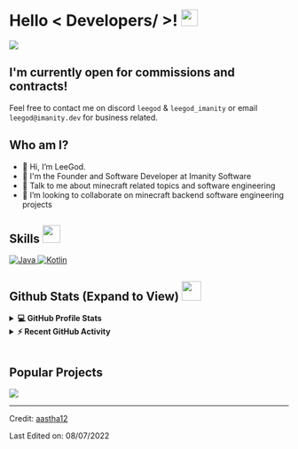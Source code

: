 <h1> Hello < Developers/ >! <img src = "https://raw.githubusercontent.com/MartinHeinz/MartinHeinz/master/wave.gif" width = 30px> </h1>
<p align='center'>
</p>

<p>
  <a href="https://github.com/DenverCoder1/readme-typing-svg"><img src="https://readme-typing-svg.herokuapp.com?&font=IBM+Plex+Sans&color=abcdef&size=20&lines=Welcome+to+LeeGod's+GitHub+Profile!;I'm+a+Software+Developer;I'm+the+Leader+of+Imanity+Software" /></a>
</p>

## I'm currently open for commissions and contracts!
Feel free to contact me on discord `leegod` & `leegod_imanity` or email `leegod@imanity.dev` for business related.

## Who am I?
- 👋 Hi, I’m LeeGod.
- 💼 I'm the Founder and Software Developer at Imanity Software
- 💬 Talk to me about minecraft related topics and software engineering
- 👯 I’m looking to collaborate on minecraft backend software engineering projects

<h2> Skills <img src = "https://media2.giphy.com/media/QssGEmpkyEOhBCb7e1/giphy.gif?cid=ecf05e47a0n3gi1bfqntqmob8g9aid1oyj2wr3ds3mg700bl&rid=giphy.gif" width = 32px> </h2>
<a href="https://www.java.com" target="_blank"> 
    <img alt="Java" src="https://img.shields.io/badge/Java-ED8B00?style=for-the-badge&logo=java&logoColor=white">
  </a>

  <a href="https://kotlinlang.org/" target="_blank"> 
    <img alt="Kotlin" src="https://img.shields.io/badge/Kotlin-777BB4?style=for-the-badge&logo=kotlin&logoColor=white">
  </a>

<h2> Github Stats (Expand to View) <img src = "https://i.pinimg.com/originals/65/c4/f4/65c4f452571be1261e9c623f7da488ac.gif" width = 35px> </h2>

<details> 
  <summary><b>💻 GitHub Profile Stats</b></summary>
  <br/>
  <p align="center">
    <a href="https://github.com/anuraghazra/github-readme-stats"><img alt="LeeGod's Github Stats" src="https://github-readme-stats.vercel.app/api?username=LeeGodSRc&show_icons=true&count_private=true&theme=algolia" height="192px"/></a>
<br/>
  &nbsp;
	  <img src="https://github-readme-stats.vercel.app/api/top-langs?username=LeeGodSRC&show_icons=true&locale=en&layout=compact&theme=algolia" alt="LeeGod" height="192px"/>
  <br/>
  </p>
</details>


<details>
  <summary><b>⚡ Recent GitHub Activity</b></summary>
  <br/>
   <a href="https://github.com/LeeGodSRC"><img alt="LeeGod's Activity Graph" src="https://activity-graph.herokuapp.com/graph?username=LeeGodSRC&custom_title=LeeGod's%20Contribution%20Graph&theme=react-dark" /></a>
  <br/>

</details>

<br/>

## Popular Projects
<a href="https://github.com/FairyProject/fairy">
  <!-- Change the `github-readme-stats.anuraghazra1.vercel.app` to `github-readme-stats.vercel.app`  -->
  <img align="center" src="https://github-readme-stats.vercel.app/api/pin/?username=FairyProject&repo=fairy&theme=onedark" />
</a>  

----------------------------------------------------------------------
Credit: [aastha12](https://github.com/aastha12)

Last Edited on: 08/07/2022
